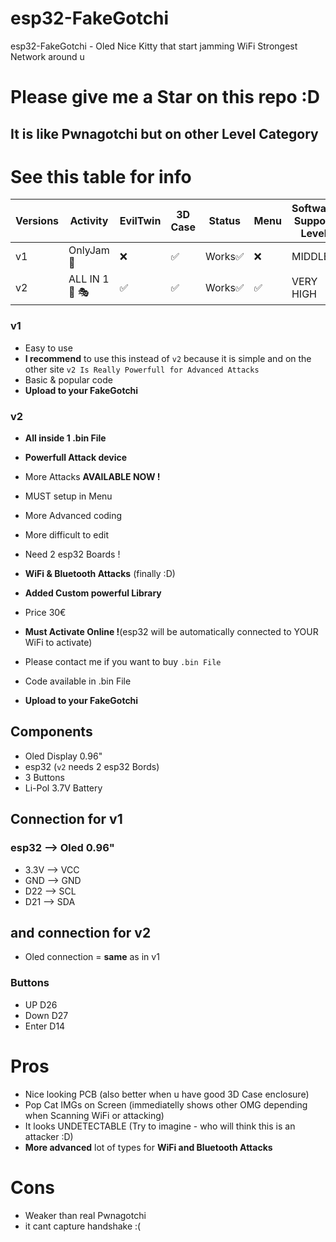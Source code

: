 # esp32-FakeGotchi
esp32-FakeGotchi - Oled Nice Kitty that start jamming WiFi Strongest Network around u

# Please give me a Star on this repo :D

##  It is like Pwnagotchi but on other Level Category

# See this table for info

| Versions  |   Activity       | EvilTwin |3D Case | Status  | Menu   | Software Support Level |
| --------- | ---------------  | -------- | ------ | ------- | -----  | ---------------------- |
| v1        | OnlyJam  🚫      | ❌      | ✅   | Works✅    | ❌ | MIDDLE                   |
| v2        | ALL IN 1 🚫 🎭  | ✅       | ✅    | Works✅   | ✅  | VERY HIGH              |

### v1
- Easy to use
- **I recommend** to use this instead of `v2` because it is simple and on the other site `v2 Is Really Powerfull for Advanced Attacks`
- Basic & popular code
- **Upload to your FakeGotchi**

### v2
- **All inside 1 .bin File**
- **Powerfull Attack device**
- More Attacks **AVAILABLE NOW !**
- MUST setup in Menu
- More Advanced coding
- More difficult to edit
- Need 2 esp32 Boards !
- **WiFi & Bluetooth Attacks** (finally :D)
- **Added Custom powerful Library**
- Price 30€
- **Must Activate Online !**(esp32 will be automatically connected to YOUR WiFi to activate)
- Please contact me if you want to buy `.bin File`

- Code available in .bin File
- **Upload to your FakeGotchi**

## Components
- Oled Display 0.96"
- esp32 (`v2` needs 2 esp32 Bords)
- 3 Buttons
- Li-Pol 3.7V Battery

## Connection for v1

### esp32 --> Oled 0.96"
- 3.3V --> VCC
- GND --> GND
- D22 --> SCL
- D21 --> SDA

## and connection for v2
- Oled connection = **same** as in v1
### Buttons
- UP    D26
- Down  D27
- Enter D14

# Pros
- Nice looking PCB (also better when u have good 3D Case enclosure)
- Pop Cat IMGs on Screen (immediatelly shows other OMG depending when Scanning WiFi or attacking)
- It looks UNDETECTABLE (Try to imagine - who will think this is an attacker :D)
- **More advanced** lot of types for **WiFi and Bluetooth Attacks**
# Cons
- Weaker than real Pwnagotchi
- it cant capture handshake :(
